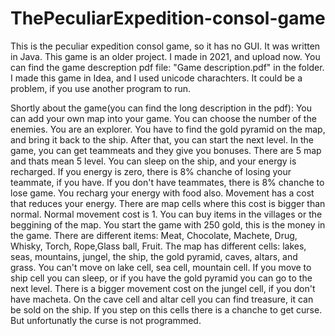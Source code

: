 # ThePeculiarExpedition-consol-game
This is the peculiar expedition consol game, so it has no GUI. It was written in Java. This game is an older project. I made in 2021, and upload now.
You can find the game descreption pdf file: "Game description.pdf" in the folder. I made this game in Idea, and I used unicode charachters. It could be a problem, if you use another program to run.


Shortly about the game(you can find the long description in the pdf):
You can add your own map into your game.
You can choose the number of the enemies.
You are an explorer. You have to find the gold pyramid on the map, and bring it back to the ship. After that, you can start the next level. In the game, you can get teammeats and they give you bonuses. There are 5 map and thats mean 5 level. 
You can sleep on the ship, and your energy is recharged. If you energy is zero, there is 8% chanche of losing your teammate, if you have. If you don't have teammates, there is 8% chanche to lose game. You recharg your energy with food also.
Movement has a cost that reduces your energy. There are map cells where this cost is bigger than normal. Normal movement cost is 1.
You can buy items in the villages or the beggining of the map. You start the game with 250 gold, this is the money in the game.
There are different items: Meat, Chocolate, Machete, Drug, Whisky, Torch, Rope,Glass ball, Fruit.
The map has different cells: lakes, seas, mountains, jungel, the ship, the gold pyramid, caves, altars, and grass.
You can't move on lake cell, sea cell, mountain cell. If you move to ship cell you can sleep, or if you have the gold pyramid you can go to the next level.
There is a bigger movement cost on the jungel cell, if you don't have macheta. 
On the cave cell and altar cell you can find treasure, it can be sold on the ship. If you step on this cells there is a chanche to get curse. But unfortunatly the curse is not programmed.
 
